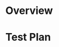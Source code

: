 # Overview
<!-- Thank you for sending the PR! We appreciate you spending the time to work on these changes. -->
<!-- Help us understand your motivation by explaining why you decided to make this change -->


# Test Plan
<!-- Write your test plan here. If you changed any code, please provide us with clear instructions on how you verified your changes work. Bonus points for screenshots and videos! Increase test coverage whenever possible. -->